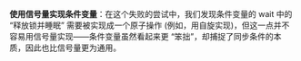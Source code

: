 **使用信号量实现条件变量**：在这个失败的尝试中，我们发现条件变量的 wait 中的 “释放锁并睡眠” 需要被实现成一个原子操作 (例如，用自旋实现)，但这一点并不容易用信号量实现——条件变量虽然看起来更 “笨拙”，却捕捉了同步条件的本质，因此也比信号量更为通用。
